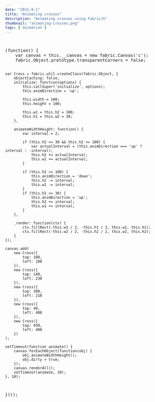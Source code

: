 ```yaml
---
date: "2011-9-1"
title: "Animating crosses"
description: "Animating crosses using FabricJS"
thumbnail: "animating-crosses.png"
tags: ['animation']
---
```


<div
  class="codepen-later"
  data-editable="true"
  data-height="500"
  data-default-tab="js,result"
  data-prefill='{
    "scripts": ["https://unpkg.com/fabric@4.0.0-beta.12/dist/fabric.js"]
  }'
>
<pre data-lang="html">
  <canvas id="c" width="600" height="500"></canvas>
</pre>
<pre data-lang="js">
(function() {
	var canvas = this.__canvas = new fabric.Canvas('c');
	fabric.Object.prototype.transparentCorners = false;

	var Cross = fabric.util.createClass(fabric.Object, {
		objectCaching: false,
		initialize: function(options) {
			this.callSuper('initialize', options);
			this.animDirection = 'up';

			this.width = 100;
			this.height = 100;

			this.w1 = this.h2 = 100;
			this.h1 = this.w2 = 30;
		},

		animateWidthHeight: function() {
			var interval = 2;

			if (this.h2 >= 30 && this.h2 <= 100) {
				var actualInterval = (this.animDirection === 'up' ? interval : -interval);
				this.h2 += actualInterval;
				this.w1 += actualInterval;
			}

			if (this.h2 >= 100) {
				this.animDirection = 'down';
				this.h2 -= interval;
				this.w1 -= interval;
			}
			if (this.h2 <= 30) {
				this.animDirection = 'up';
				this.h2 += interval;
				this.w1 += interval;
			}
		},

		_render: function(ctx) {
			ctx.fillRect(-this.w1 / 2, -this.h1 / 2, this.w1, this.h1);
			ctx.fillRect(-this.w2 / 2, -this.h2 / 2, this.w2, this.h2);
		}
	});

	canvas.add(
		new Cross({
			top: 100,
			left: 100
		}),
		new Cross({
			top: 140,
			left: 230
		}),
		new Cross({
			top: 300,
			left: 210
		}),
		new Cross({
			top: 40,
			left: 400
		}),
		new Cross({
			top: 450,
			left: 400
		})
	);

	setTimeout(function animate() {
		canvas.forEachObject(function(obj) {
			obj.animateWidthHeight();
			obj.dirty = true;
		});
		canvas.renderAll();
		setTimeout(animate, 10);
	}, 10);
})();
</pre>
</div>